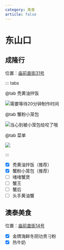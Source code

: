 ```yaml
---
category: 美食
article: false
---
```


# 东山口

## 成隆行

<span class="icon iconfont icon-locate"></span> 位置：<a href="https://ditu.amap.com/place/B00141UOCG" target="_blank">庙前直街31号</a>

::: tabs

@tab 秃黄油拌饭

![需要等待20分钟制作时间](https://img.sherry4869.com/blog/life/food/guangzhou/yx/dsk/clx/img_2.jpg)

@tab 蟹粉小笼包

![当心别被小笼包给咬了哦](https://img.sherry4869.com/blog/life/food/guangzhou/yx/dsk/clx/img_3.jpg)

@tab 菜单

![](https://img.sherry4869.com/blog/life/food/guangzhou/yx/dsk/clx/img.jpg)

:::

- [x] 秃黄油拌饭（推荐）
- [x] 蟹粉小笼包（推荐）
- [ ] 啫啫蟹煲
- [ ] 蟹王
- [ ] 蟹后
- [ ] 头手黄油蟹

## 澳泰美食

<span class="icon iconfont icon-locate"></span> 位置：<a href="https://ditu.amap.com/place/B0FFGFKMHI" target="_blank">庙前直街14号</a>

- [x] 金牌海鲜冬阴功贵刁粉
- [x] 热牛奶